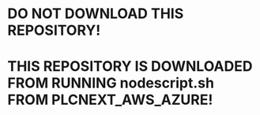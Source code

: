 DO NOT DOWNLOAD THIS REPOSITORY!
================================
THIS REPOSITORY IS DOWNLOADED FROM RUNNING nodescript.sh FROM PLCNEXT_AWS_AZURE!
================================================================================


